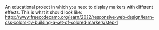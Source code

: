 An educational project in which you need to display markers with different effects.
This is what it should look like:
https://www.freecodecamp.org/learn/2022/responsive-web-design/learn-css-colors-by-building-a-set-of-colored-markers/step-1